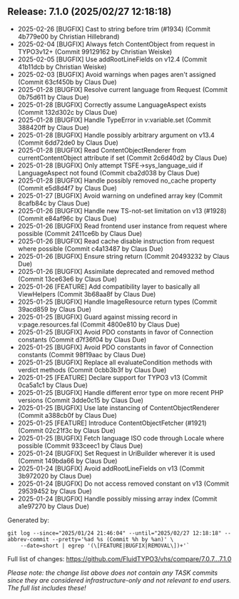 ## Release: 7.1.0 (2025/02/27 12:18:18)

* 2025-02-26 [BUGFIX] Cast to string before trim (#1934) (Commit 4b779e00 by Christian Hillebrand)
* 2025-02-04 [BUGFIX] Always fetch ContentObject from request in TYPO3v12+ (Commit 99129162 by Christian Weiske)
* 2025-02-05 [BUGFIX] Use addRootLineFields on v12.4 (Commit 41b11dcb by Christian Weiske)
* 2025-02-03 [BUGFIX] Avoid warnings when pages aren't assigned (Commit 63cf450b by Claus Due)
* 2025-01-28 [BUGFIX] Resolve current language from Request (Commit 0b75d611 by Claus Due)
* 2025-01-28 [BUGFIX] Correctly assume LanguageAspect exists (Commit 132d302c by Claus Due)
* 2025-01-28 [BUGFIX] Handle TypeError in v:variable.set (Commit 388420ff by Claus Due)
* 2025-01-28 [BUGFIX] Handle possibly arbitrary argument on v13.4 (Commit 6dd72de0 by Claus Due)
* 2025-01-28 [BUGFIX] Read ContentObjectRenderer from currentContentObject attribute if set (Commit 2c6d40d2 by Claus Due)
* 2025-01-28 [BUGFIX] Only attempt TSFE->sys_language_uid if LanguageAspect not found (Commit cba2d038 by Claus Due)
* 2025-01-28 [BUGFIX] Handle possibly removed no_cache property (Commit e5d8d4f7 by Claus Due)
* 2025-01-27 [BUGFIX] Avoid warning on undefined array key (Commit 8cafb84c by Claus Due)
* 2025-01-26 [BUGFIX] Handle new TS-not-set limitation on v13 (#1928) (Commit e84af96c by Claus Due)
* 2025-01-26 [BUGFIX] Read frontend user instance from request where possible (Commit 2411ce6b by Claus Due)
* 2025-01-26 [BUGFIX] Read cache disable instruction from request where possible (Commit c4a13487 by Claus Due)
* 2025-01-26 [BUGFIX] Ensure string return (Commit 20493232 by Claus Due)
* 2025-01-26 [BUGFIX] Assimilate deprecated and removed method (Commit 13ce63e6 by Claus Due)
* 2025-01-26 [FEATURE] Add compatibility layer to basically all ViewHelpers (Commit 3b68aa8f by Claus Due)
* 2025-01-25 [BUGFIX] Handle ImageResource return types (Commit 39acd859 by Claus Due)
* 2025-01-25 [BUGFIX] Guard against missing record in v:page.resources.fal (Commit 4800e810 by Claus Due)
* 2025-01-25 [BUGFIX] Avoid PDO constants in favor of Connection constants (Commit d7f36f04 by Claus Due)
* 2025-01-25 [BUGFIX] Avoid PDO constants in favor of Connection constants (Commit 98f19aac by Claus Due)
* 2025-01-25 [BUGFIX] Replace all evaluateCondition methods with verdict methods (Commit 0cbb3b3f by Claus Due)
* 2025-01-25 [FEATURE] Declare support for TYPO3 v13 (Commit 0ca5a1c1 by Claus Due)
* 2025-01-25 [BUGFIX] Handle different error type on more recent PHP versions (Commit 3dde0c15 by Claus Due)
* 2025-01-25 [BUGFIX] Use late instancing of ContentObjectRenderer (Commit a388cb0f by Claus Due)
* 2025-01-25 [FEATURE] Introduce ContentObjectFetcher (#1921) (Commit 02c21f3c by Claus Due)
* 2025-01-25 [BUGFIX] Fetch language ISO code through Locale where possible (Commit 933ceec1 by Claus Due)
* 2025-01-24 [BUGFIX] Set Request in UriBuilder wherever it is used (Commit 149bda66 by Claus Due)
* 2025-01-24 [BUGFIX] Avoid addRootLineFields on v13 (Commit 3b972020 by Claus Due)
* 2025-01-24 [BUGFIX] Do not access removed constant on v13 (Commit 29539452 by Claus Due)
* 2025-01-24 [BUGFIX] Handle possibly missing array index (Commit a1e97270 by Claus Due)

Generated by:

```
git log --since="2025/01/24 21:46:04" --until="2025/02/27 12:18:18" --abbrev-commit --pretty='%ad %s (Commit %h by %an)' \
    --date=short | egrep '(\[FEATURE|BUGFIX|REMOVAL\])+'`
```

Full list of changes: https://github.com/FluidTYPO3/vhs/compare/7.0.7...7.1.0

*Please note: the change list above does not contain any TASK commits since they are considered 
infrastructure-only and not relevant to end users. The full list includes these!*

